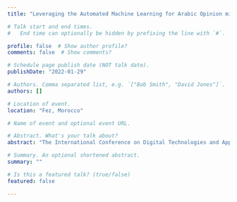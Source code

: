 ```yaml
---
title: "Leveraging the Automated Machine Learning for Arabic Opinion mining"

# Talk start and end times.
#   End time can optionally be hidden by prefixing the line with `#`.

profile: false  # Show author profile?
comments: false  # Show comments?

# Schedule page publish date (NOT talk date).
publishDate: "2022-01-29"

# Authors. Comma separated list, e.g. `["Bob Smith", "David Jones"]`.
authors: []

# Location of event.
location: "Fez, Morocco"

# Name of event and optional event URL.

# Abstract. What's your talk about?
abstract: "The International Conference on Digital Technologies and Applications"

# Summary. An optional shortened abstract.
summary: ""

# Is this a featured talk? (true/false)
featured: false

---
```



 